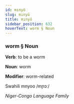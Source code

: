 ```yaml
---
id: mınyö
slug: mınyö
title: mınyö
sidebar_position: 632
hoverText: worm § Noun
---
```


### worm § Noun

**Verb**: to be a worm

**Noun**: worm

**Modifier**: worm-related

Swahili mnyoo /mɲɔː/

*Niger-Congo Language Family*